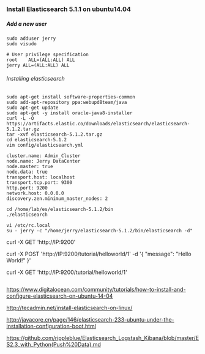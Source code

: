 ### Install Elasticsearch 5.1.1 on ubuntu14.04

##### Add a new user
```
sudo adduser jerry
sudo visudo
```
```
# User privilege specification
root    ALL=(ALL:ALL) ALL
jerry ALL=(ALL:ALL) ALL
```
###### Installing elasticsearch
```
sudo apt-get install software-properties-common
sudo add-apt-repository ppa:webupd8team/java
sudo apt-get update
sudo apt-get -y install oracle-java8-installer
curl -L -O https://artifacts.elastic.co/downloads/elasticsearch/elasticsearch-5.1.2.tar.gz
tar -xvf elasticsearch-5.1.2.tar.gz
cd elasticsearch-5.1.2
vim config/elasticsearch.yml
```
```
cluster.name: Admin_Cluster
node.name: Jerry DataCenter
node.master: true
node.data: true
transport.host: localhost
transport.tcp.port: 9300
http.port: 9200
network.host: 0.0.0.0
discovery.zen.minimum_master_nodes: 2
```
```
cd /home/lab/es/elasticsearch-5.1.2/bin
./elasticsearch
```
```
vi /etc/rc.local
su - jerry -c "/home/jerry/elasticsearch-5.1.2/bin/elasticsearch -d"
```
curl -X GET 'http://IP:9200'

curl -X POST 'http://IP:9200/tutorial/helloworld/1' -d '{ "message": "Hello World!" }'

curl -X GET 'http://IP:9200/tutorial/helloworld/1'
```

```
https://www.digitalocean.com/community/tutorials/how-to-install-and-configure-elasticsearch-on-ubuntu-14-04

http://tecadmin.net/install-elasticsearch-on-linux/

http://javacore.cn/page/146/elasticsearch-233-ubuntu-under-the-installation-configuration-boot.html

https://github.com/rippleblue/Elasticsearch_Logstash_Kibana/blob/master/ES2.3_with_Python(Push%20Data).md
